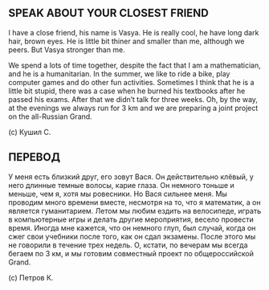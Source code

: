 ## SPEAK ABOUT YOUR CLOSEST FRIEND

I have a close friend, his name is Vasya. He is really cool, he have long dark hair, brown eyes. He is little bit thiner and smaller than me, although we peers. But Vasya stronger than me.

We spend a lots of time together, despite the fact that I am a mathematician, and he is a humanitarian. In the summer, we like to ride a bike, play computer games and do other fun activities. Sometimes I think that he is a little bit stupid, there was a case when he burned his textbooks after he passed his exams. After that we didn’t talk for three weeks. Oh, by the way, at the evenings we always run for 3 km and we are preparing a joint project on the all-Russian Grand.

(c) Кушил С.

## ПЕРЕВОД

У меня есть близкий друг, его зовут Вася. Он действительно клёвый, у него длинные темные волосы, карие глаза. Он немного тоньше и меньше, чем я, хотя мы ровесники. Но Вася сильнее меня.
Мы проводим много времени вместе, несмотря на то, что я математик, а он является гуманитарием.  Летом мы любим ездить на велосипеде, играть в компьютерные игры и делать другие мероприятия, весело провести время. Иногда мне кажется, что он немного глуп, был случай, когда он сжег свои учебники после того, как он сдал экзамены. После этого мы не говорили в течение трех недель. О, кстати, по вечерам мы всегда бегаем по 3 км, и мы готовим совместный проект по общероссийской Grand.

(с) Петров К.